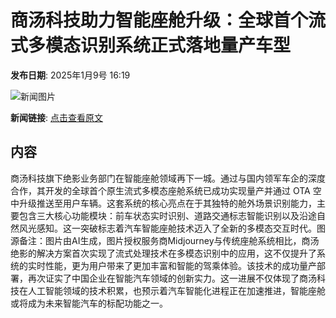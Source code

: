 # 商汤科技助力智能座舱升级：全球首个流式多模态识别系统正式落地量产车型

**发布日期**: 2025年1月9号 16:19

![新闻图片](https://pic.chinaz.com/picmap/202306291717223747_0.jpg)

**新闻链接**: [点击查看原文](https://www.aibase.com/zh/news/14599)

## 内容

商汤科技旗下绝影业务部门在智能座舱领域再下一城。通过与国内领军车企的深度合作，其开发的全球首个原生流式多模态座舱系统已成功实现量产并通过 OTA 空中升级推送至用户车辆。这套系统的核心亮点在于其独特的舱外场景识别能力，主要包含三大核心功能模块：前车状态实时识别、道路交通标志智能识别以及沿途自然风光感知。这一突破标志着汽车智能座舱技术迈入了全新的多模态交互时代。图源备注：图片由AI生成，图片授权服务商Midjourney与传统座舱系统相比，商汤绝影的解决方案首次实现了流式处理技术在多模态识别中的应用，这不仅提升了系统的实时性能，更为用户带来了更加丰富和智能的驾乘体验。该技术的成功量产部署，再次证实了中国企业在智能汽车领域的创新实力。这一进展不仅体现了商汤科技在人工智能领域的技术积累，也预示着汽车智能化进程正在加速推进，智能座舱或将成为未来智能汽车的标配功能之一。
